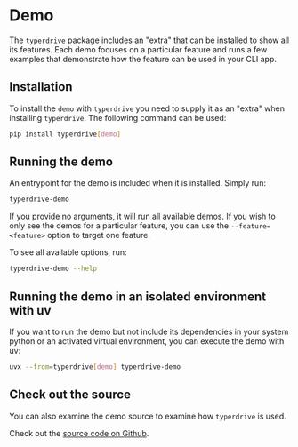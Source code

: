 # Demo

The `typerdrive` package includes an "extra" that can be installed to show all its features. Each demo focuses on a
particular feature and runs a few examples that demonstrate how the feature can be used in your CLI app.


## Installation

To install the `demo` with `typerdrive` you need to supply it as an "extra" when installing `typerdrive`. The
following command can be used:

```bash
pip install typerdrive[demo]
```


## Running the demo

An entrypoint for the demo is included when it is installed. Simply run:

```bash
typerdrive-demo
```

If you provide no arguments, it will run all available demos. If you wish to only see the demos
for a particular feature, you can use the `--feature=<feature>` option to target one feature.

To see all available options, run:

```bash
typerdrive-demo --help
```

## Running the demo in an isolated environment with uv

If you want to run the demo but not include its dependencies in your system python
or an activated virtual environment, you can execute the demo with uv:

```bash
uvx --from=typerdrive[demo] typerdrive-demo
```


## Check out the source

You can also examine the demo source to examine how `typerdrive` is used.

Check out the [source code on Github](https://github.com/dusktreader/typerdrive/tree/main/src/typerdrive_demo).
